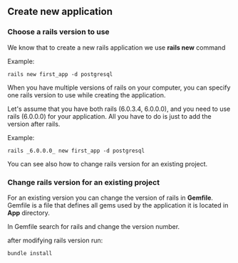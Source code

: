 ## Create new application
### Choose a rails version to use
We know that to create a new rails application we use **rails new** command

Example:
```
rails new first_app -d postgresql
```
When you have multiple versions of rails on your computer, you can specify one rails version to use while creating the application.

Let's assume that you have both rails (6.0.3.4, 6.0.0.0), and you need to use rails (6.0.0.0) for your application. All you have to do is just to add the version after rails.

Example:
```
rails _6.0.0.0_ new first_app -d postgresql
```
You can see also how to change rails version for an existing project.

### Change rails version for an existing project
For an existing version you can change the version of rails in **Gemfile**. Gemfile is a file that defines all gems used by the application it is located in **App** directory.

In Gemfile search for rails and change the version number.

after modifying rails version run:
```
bundle install
```
